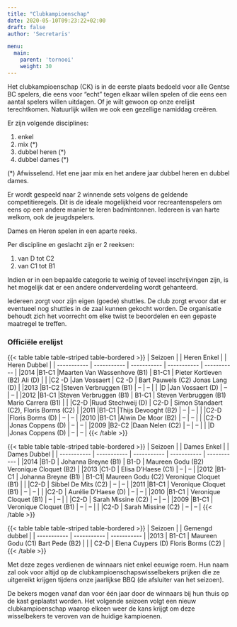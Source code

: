 ```yaml
---
title: "Clubkampioenschap"
date: 2020-05-10T09:23:22+02:00
draft: false
author: 'Secretaris'

menu:
  main:
    parent: 'tornooi'
    weight: 30
---
```


Het clubkampioenschap (CK) is in de eerste plaats bedoeld voor alle Gentse BC spelers, die eens voor “echt” tegen elkaar willen spelen of die eens een aantal spelers willen uitdagen. Of je wilt gewoon op onze erelijst terechtkomen.
Natuurlijk willen we ook een gezellige namiddag creëren.

Er zijn volgende disciplines:
1. enkel
2. mix (*)
3. dubbel heren (*)
4. dubbel dames (*)

(*) Afwisselend. Het ene jaar mix en het andere jaar dubbel heren en dubbel dames.

Er wordt gespeeld naar 2 winnende sets volgens de geldende competitieregels. Dit is de ideale mogelijkheid voor recreantenspelers om eens op een andere manier te leren badmintonnen. Iedereen is van harte welkom, ook de jeugdspelers.

Dames en Heren spelen in een aparte reeks.

Per discipline en geslacht zijn er 2 reeksen:
1. van D tot C2
2. van C1 tot B1

Indien er in een bepaalde categorie te weinig of teveel inschrijvingen zijn, is het mogelijk dat er een andere onderverdeling wordt gehanteerd.

Iedereen zorgt voor zijn eigen (goede) shuttles. De club zorgt ervoor dat er eventueel nog shuttles in de zaal kunnen gekocht worden.
De organisatie behoudt zich het voorrecht om elke twist te beoordelen en een gepaste maatregel te treffen.

### Officiële erelijst

{{< table table table-striped table-bordered >}}
| Seizoen   |  | Heren Enkel |  | Heren Dubbel | 
| ----------- | ----------- | ----------- |  ----------- | ----------- |
|2014	|B1-C1	|Maarten Van Wassenhove (B1)	   | B1-C1	| Pieter Kortleven (B2) Ali (D)   |
|	    |C2 -D	|Jan Vossaert	                   | C2 -D	| Bart Pauwels (C2) Jonas Lang (D)   |
|2013	|B1-C2	|Steven Verbruggen (B1)	           | –	    | –   |
|	    |D	    |Jan Vossaert (D)	               | –	    | –   |
|2012	|B1-C1	|Steven Verbruggen (B1)	           | B1-C1	| Steven Verbruggen (B1) Mario Carrera (B1)   |
|	    |C2-D	|Ruud Stechweij (D)	               | C2-D	| Simon Standaert (C2), Floris Borms (C2)   |
|2011	|B1-C1	|Thijs Devooght (B2)	           | –	    | –   |
|	    |C2-D	|Floris Borms (D)	               | –	    | –   |
|2010	|B1-C1	|Alwin De Moor (B2)	               | –	    | –   |
|	    |C2-D	|Jonas Coppens (D)	               | –	    | –   |
|2009	|B2-C2	|Daan Nelen (C2)	               | –	    | –   |
|	    |D	    |Jonas Coppens (D)	               | –	    | –    |
{{< /table >}}

{{< table table table-striped table-bordered >}}
| Seizoen   |  | Dames Enkel |  | Dames Dubbel | 
| ----------- | ----------- | ----------- |  ----------- | ----------- |
|2014	|B1-D  | Johanna Breyne (B1)       | B1-D |  Maureen Godu (B2) Veronique Cloquet (B2)  |
|2013	|C1-D  | Elisa D’Haese (C1)	       | –    |  –  |
|2012	|B1-C1 | Johanna Breyne (B1)       | B1-C1|  Maureen Godu (C2) Veronique Cloquet (B1)  |
|	    |C2-D  | Sibbel De Mits (C2)       | –	  |  –  |
|2011	|B1-C1 | Veronique Cloquet (B1)	   | –	  |  –  |
|	    |C2-D  | Aurélie D’Haese (D)       | –	  |  –  |
|2010	|B1-C1 | Veronique Cloquet (B1)	   | –	  |  –  |
|	    |C2-D  | Sarah Missine (C2)	       | –	  |  –  |
|2009	|B1-C1 | Veronique Cloquet (B1)	   | –	  |  –  |
|	    |C2-D  | Sarah Missine (C2)	       | –	  |  –  |
{{< /table >}}



{{< table table table-striped table-bordered >}}
| Seizoen   |  | Gemengd dubbel | 
| ----------- | ----------- | ----------- |
|2013	| B1-C1 | Maureen Godu (C1) Bart Pede (B2)  |
|	    | C2-D  | Elena Cuypers (D) Floris Borms (C2)  |
{{< /table >}}

Met deze zeges verdienen de winnaars niet enkel eeuwige roem. Hun naam zal ook voor altijd op de clubkampioenschapswisselbekers prijken die ze uitgereikt krijgen tijdens onze jaarlijkse BBQ (de afsluiter van het seizoen).

De bekers mogen vanaf dan voor één jaar door de winnaars bij hun thuis op de kast geplaatst worden. Het volgende seizoen volgt een nieuw clubkampioenschap waarop elkeen weer de kans krijgt om deze wisselbekers te veroven van de huidige kampioenen.